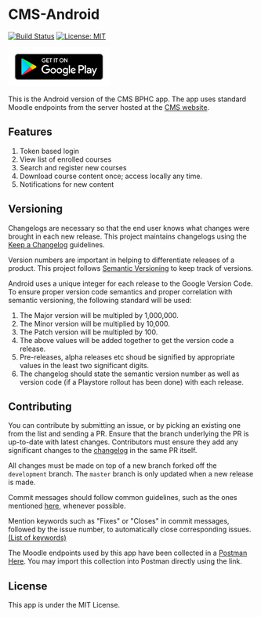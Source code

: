 # CMS-Android
[![Build Status](https://travis-ci.org/crux-bphc/CMS-Android.svg?branch=development)](https://travis-ci.org/crux-bphc/CMS-Android)
[![License: MIT](https://img.shields.io/badge/License-MIT-yellow.svg)](https://opensource.org/licenses/MIT)

<a href ="https://play.google.com/store/apps/details?id=crux.bphc.cms" target="_blank"><img src="google_play_badge.svg" alt="Get it on Google Play!" height="80"/></a>

This is the Android version of the CMS BPHC app. The app uses standard Moodle endpoints from the server hosted at the [CMS website](https://td.bits-hyderabad.ac.in/moodle/).

## Features
1. Token based login
2. View list of enrolled courses
3. Search and register new courses
4. Download course content once; access locally any time.
5. Notifications for new content

## Versioning
Changelogs are necessary so that the end user knows what changes were brought in each new release. This project maintains changelogs using the [Keep a Changelog](https://keepachangelog.com/en/1.0.0/) guidelines.

Version numbers are important in helping to differentiate releases of a product. This project follows [Semantic Versioning](https://semver.org/) to keep track of versions.

Android uses a unique integer for each release to the Google Version Code. To ensure proper version code semantics and proper correlation with semantic versioning, the following standard will be used:

1. The Major version will be multipled by 1,000,000.
2. The Minor version will be multiplied by 10,000.
3. The Patch version will be multipled by 100.
4. The above values will be added together to get the version code a release.
5. Pre-releases, alpha releases etc shoud be signified by appropriate values in the least two significant digits.
6. The changelog should state the semantic version number as well as version code (if a Playstore rollout has been done) with each release.

## Contributing
You can contribute by submitting an issue, or by picking an existing one from the list and sending a PR. Ensure that the branch underlying the PR is up-to-date with latest changes. Contributors must ensure they add any significant changes to the [changelog](CHANGELOG.md) in the same PR itself.

All changes must be made on top of a new branch forked off the `development` branch. The `master` branch is only updated when a new release is made.

Commit messages should follow common guidelines, such as the ones mentioned [here](https://chris.beams.io/posts/git-commit/), whenever possible.

Mention keywords such as "Fixes" or "Closes" in commit messages, followed by the issue number, to automatically close corresponding issues. [(List of keywords)](https://help.github.com/articles/closing-issues-using-keywords/)

The Moodle endpoints used by this app have been collected in a [Postman](https://getpostman.com") [Here](https://www.getpostman.com/collections/e2c0439f144f7d3f60ed). You may import this collection into Postman directly using the link. 

## License
This app is under the MIT License.

